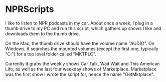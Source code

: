 NPRScripts
==========

I like to listen to NPR podcasts in my car.  About once a week, I plug in a thumb drive to my PC and run this
script, which gathers up shows I like and downloads them to the thumb drive.

On the Mac, the thumb drive should have the volume name "AUDIO".  On Windows, it searches the mounted volumes
(except the first one, typically "C:") for a top level folder called "MKTPLC".

Currently it grabs the weekly shows Car Talk, Wait Wait and This American Life, as well as the last four weekday
shows of Marketplace.  Marketplace was the first show I wrote the script for, hence the name "GetMktplace".
